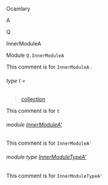 Ocamlary

A

Q

InnerModuleA

Module `Q.InnerModuleA`

This comment is for `InnerModuleA` .

<a id="type-t"></a>

###### type t =

> [collection](Ocamlary.module-type-A.Q.md#type-collection)


This comment is for `t`

<a id="module-InnerModuleA'"></a>

###### module [InnerModuleA'](Ocamlary.module-type-A.Q.InnerModuleA.InnerModuleA'.md)

This comment is for `InnerModuleA'`

<a id="module-type-InnerModuleTypeA'"></a>

###### module type [InnerModuleTypeA'](Ocamlary.module-type-A.Q.InnerModuleA.module-type-InnerModuleTypeA'.md)

This comment is for `InnerModuleTypeA'`